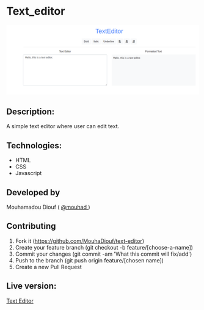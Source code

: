 # Text_editor
![screenshot](./screenshot.png)

## Description:
A simple text editor where user can edit text.
## Technologies:

- HTML
- CSS
- Javascript

## Developed by

Mouhamadou Diouf ( <a href="https://github.com/MouhaDiouf"> @mouhad </a>)

## Contributing

1. Fork it (https://github.com/MouhaDiouf/text-editor)
2. Create your feature branch (git checkout -b feature/[choose-a-name])
3. Commit your changes (git commit -am 'What this commit will fix/add')
4. Push to the branch (git push origin feature/[chosen name])
5. Create a new Pull Request

## Live version:
<a href="https://mouhadiouf.github.io/text-editor/" target="_blank">Text Editor</a>
